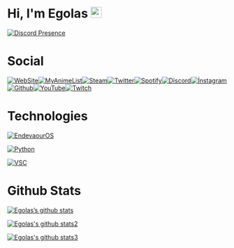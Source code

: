 <h1>Hi, I'm Egolas <img src="https://media.giphy.com/media/hvRJCLFzcasrR4ia7z/giphy.gif" width="25px"></h1>
  
[![Discord Presence](https://lanyard-profile-readme.vercel.app/api/705355571209175071)](https://discord.com/users/705355571209175071)
  
<h1>Social</h1>

<a href="http://egolas.ml" rel="nofollow"><img src="https://img.shields.io/badge/website-000000?style=for-the-badge&logo=About.me&logoColor=white" alt="WebSite"></a><a href="https://myanimelist.net/profile/EgolasV1" rel="nofollow"><img src="https://img.shields.io/badge/Myanimelist-2E51A2?style=for-the-badge&logo=myanimelist&logoColor=white" alt="MyAnimeList"></a><a
href="https://steamcommunity.com/id/egolas-only/" rel="nofollow"><img src="https://img.shields.io/badge/Steam-000000?style=for-the-badge&logo=steam&logoColor=white" alt="Steam"></a><a
href="https://twitter.com/egolas_senpai" rel="nofollow"><img src="https://img.shields.io/badge/Twitter-1DA1F2?style=for-the-badge&logo=twitter&logoColor=white" alt="Twitter"></a><a
href="https://open.spotify.com/user/2f21h46p16gob29xihp33molx?si=QgHrigrHRtastLXu_QOOew&utm_source=copy-link" rel="nofollow"><img src="https://img.shields.io/badge/Spotify-1ED760?&style=for-the-badge&logo=spotify&logoColor=white" alt="Spotify"></a><a
href="https://discord.com/users/705355571209175071" rel="nofollow"><img src="https://img.shields.io/badge/Discord-7289DA?style=for-the-badge&logo=discord&logoColor=white" alt="Discord"></a><a
href="https://instagram.com/egemenisteya" rel="nofollow"><img src="https://img.shields.io/badge/Instagram-E4405F?style=for-the-badge&logo=instagram&logoColor=white" alt="İnstagram"></a><a
href="https://github.com/EgolasDev" rel="nofollow"><img src="https://img.shields.io/badge/GitHub-100000?style=for-the-badge&logo=github&logoColor=white" alt="Github"></a><a
href="https://youtube.com/channel/UCEDdMrNmNdcPN1E_dNGA7AA" rel="nofollow"><img src="https://img.shields.io/badge/YouTube-FF0000?style=for-the-badge&logo=youtube&logoColor=white" alt="YouTube"><a
href="https://twitch.tv/egolas_senpai" rel="nofollow"><img src="https://img.shields.io/badge/Twitch-9146FF?style=for-the-badge&logo=twitch&logoColor=white" alt="Twitch"></a>

<h1>Technologies</h1>

[![EndevaourOS](https://img.shields.io/badge/Arch_Linux-1793D1?style=for-the-badge&logo=arch-linux&logoColor=white)](https://endeavouros.com)

[![Python](https://img.shields.io/badge/Python-FFD43B?style=for-the-badge&logo=python&logoColor=blue)](https://python.org)

[![VSC](https://img.shields.io/badge/VSCode-0078D4?style=for-the-badge&logo=visual%20studio%20code&logoColor=white)](https://code.visualstudio.com/)

<h1>Github Stats</h1>
  
[![Egolas’s github stats](https://github-readme-stats.vercel.app/api?username=EgolasDev)](https://github.com/EgolasDev)

[![Egolas's github stats2](https://github-readme-stats.vercel.app/api/top-langs/?username=EgolasDev)](https//github.com/EgolasDev)

[![Egolas's github stats3](https://github-readme-streak-stats.herokuapp.com/?user=EgolasDev)](https://github.com/EgolasDev)
